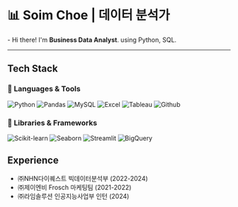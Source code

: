 <h1>📊 Soim Choe | 데이터 분석가</h1>

<p>
- Hi there! I'm <strong>Business Data Analyst</strong>. using Python, SQL.
  <br>
</p>

---
## Tech Stack

### 🔨 Languages & Tools
![Python](https://img.shields.io/badge/-Python-3776AB?style=flat-square&logo=python&logoColor=white)
![Pandas](https://img.shields.io/badge/-Pandas-150458?style=flat-square&logo=pandas&logoColor=white)
![MySQL](https://img.shields.io/badge/-MySQL-4479A1?style=flat-square&logo=mysql&logoColor=white)
![Excel](https://img.shields.io/badge/-Excel-217346?style=flat-square&logo=microsoft-excel&logoColor=white)
![Tableau](https://img.shields.io/badge/-Tableau-E97627?style=flat-square&logo=tableau&logoColor=white)
![Github](https://img.shields.io/badge/-Github-181717?style=flat-square&logo=github&logoColor=white)

### 🧠 Libraries & Frameworks
![Scikit-learn](https://img.shields.io/badge/-Scikit--learn-F7931E?style=flat-square&logo=scikitlearn&logoColor=white)
![Seaborn](https://img.shields.io/badge/-Seaborn-2E5C6E?style=flat-square)
![Streamlit](https://img.shields.io/badge/-Streamlit-FF4B4B?style=flat-square&logo=streamlit&logoColor=white)
![BigQuery](https://img.shields.io/badge/-BigQuery-4285F4?style=flat-square&logo=googlecloud&logoColor=white)


## Experience

- ㈜NHN다이퀘스트 빅데이터분석부  (2022-2024) 
- ㈜제이엔비 Frosch 마케팅팀  (2021-2022)  
- ㈜라임솔루션 인공지능사업부 인턴 (2024) 

